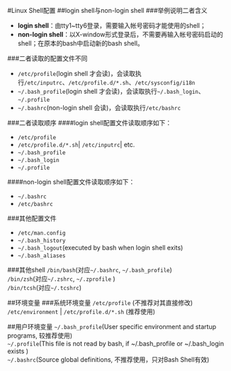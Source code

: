 #Linux Shell配置
##login shell与non-login shell
###举例说明二者含义
- **login shell**：由tty1~tty6登录，需要输入帐号密码才能使用的shell；
- **non-login shell**：以X-window形式登录后，不需要再输入帐号密码启动的shell；在原本的bash中启动新的bash shell。

###二者读取的配置文件不同
- `/etc/profile`(login shell 才会读)，会读取执行`/etc/inputrc`、`/etc/profile.d/*.sh`、`/etc/sysconfig/i18n`
- `~/.bash_profile`(login shell 才会读)，会读取执行`~/.bash_login`、`~/.profile`
- `~/.bashrc`(non-login shell 会读)，会读取执行`/etc/bashrc`

###二者读取顺序
####login shell配置文件读取顺序如下：
- `/etc/profile`
- `/etc/profile.d/*.sh`| `/etc/inputrc`| etc.
- `~/.bash_profile`
- `~/.bash_login`
- `~/.profile`

####non-login shell配置文件读取顺序如下：
- `~/.bashrc`
- `/etc/bashrc`

###其他配置文件
- `/etc/man.config`
- `~/.bash_history`
- `~/.bash_logout`(executed by bash when login shell exits)
- `~/.bash_aliases`

###其他shell
`/bin/bash`(对应`~/.bashrc`, `~/.bash_profile`)  
`/bin/zsh`(对应`~/.zshrc`, `~/.zprofile` )   
`/bin/tcsh`(对应`~/.tcshrc`)  

##环境变量
###系统环境变量
`/etc/profile` (不推荐对其直接修改)  
`/etc/environment` | `/etc/profile.d/*.sh` (推荐使用)  

##用户环境变量
`~/.bash_profile`(User specific environment and startup programs, 较推荐使用)  
`~/.profile`(This file is not read by bash, if ~/.bash_profile or ~/.bash_login exists )  
`~/.bashrc`(Source global definitions, 不推荐使用，只对Bash Shell有效)  
